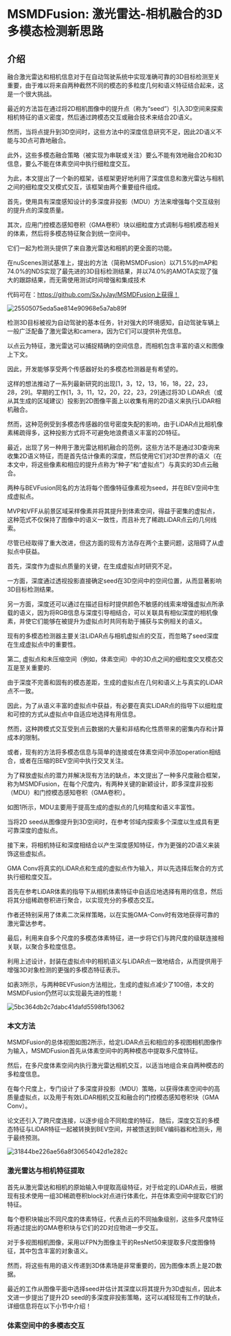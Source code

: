 # MSMDFusion: 激光雷达-相机融合的3D多模态检测新思路
## 介绍
融合激光雷达和相机信息对于在自动驾驶系统中实现准确可靠的3D目标检测至关重要，由于难以将来自两种截然不同的模态的多粒度几何和语义特征结合起来，这是一个很大挑战。

最近的方法旨在通过将2D相机图像中的提升点（称为“seed”）引入3D空间来探索相机特征的语义密度，然后通过跨模态交互或融合技术来结合2D语义。

然而，当将点提升到3D空间时，这些方法中的深度信息研究不足，因此2D语义不能与3D点可靠地融合。

此外，这些多模态融合策略（被实现为串联或关注）要么不能有效地融合2D和3D信息，要么不能在体素空间中执行细粒度交互。

为此，本文提出了一个新的框架，该框架更好地利用了深度信息和激光雷达与相机之间的细粒度交叉模式交互，该框架由两个重要组件组成。

首先，使用具有深度感知设计的多深度非投影（MDU）方法来增强每个交互级别的提升点的深度质量。

其次，应用门控模态感知卷积（GMA卷积）块以细粒度方式调制与相机模态相关的体素，然后将多模态特征聚合到统一空间中。

它们一起为检测头提供了来自激光雷达和相机的更全面的功能。

在nuScenes测试基准上，提出的方法（简称MSMDFusion）以71.5%的mAP和74.0%的NDS实现了最先进的3D目标检测结果，并以74.0%的AMOTA实现了强大的跟踪结果，而无需使用测试时间增强和集成技术

代码可在：https://github.com/SxJyJay/MSMDFusion上获得！

![25505075eda5ae814e90968e5a7ab89f](https://user-images.githubusercontent.com/48575896/227919867-baf04538-de86-4820-8841-f552fefa0862.png)

检测3D目标被视为自动驾驶的基本任务，针对强大的环境感知，自动驾驶车辆上一般广泛配备了激光雷达和camera，因为它们可以提供补充信息。

以点云为特征，激光雷达可以捕捉精确的空间信息，而相机包含丰富的语义和图像上下文。

因此，开发能够享受两个传感器好处的多模态检测器是有希望的。

这样的想法推动了一系列最新研究的出现[1，3，12，13，16，18，22，23，28，29]。早期的工作[1，3，11，12，20，22，23，29]通过将3D LiDAR点（或从其生成的区域建议）投影到2D图像平面上以收集有用的2D语义来执行LiDAR相机融合。

然而，这种范例受到多模态传感器的信号密度失配的影响，由于LiDAR点比相机像素稀疏得多，这种投影方式将不可避免地浪费语义丰富的2D特征。

最近，出现了另一种用于激光雷达相机融合的范例，这些方法不是通过3D查询来收集2D语义特征，而是首先估计像素的深度，然后使用它们对3D世界的语义（在本文中，将这些像素和相应的提升点称为“种子”和“虚拟点”）与真实的3D点云融合。

两种与BEVFusion同名的方法将每个图像特征像素视为seed，并在BEV空间中生成虚拟点。

MVP和VFF从前景区域采样像素并将其提升到体素空间，得益于密集的虚拟点，这种范式不仅保持了图像中的语义一致性，而且补充了稀疏LiDAR点云的几何线索。

尽管已经取得了重大改进，但这方面的现有方法存在两个主要问题，这阻碍了从虚拟点中获益。

首先，深度作为虚拟点质量的关键，在生成虚拟点时研究不足。

一方面，深度通过透视投影直接确定seed在3D空间中的空间位置，从而显著影响3D目标检测结果。

另一方面，深度还可以通过在描述目标时提供颜色不敏感的线索来增强虚拟点所承载的语义，因为将RGB信息与深度引导相结合，可以关联具有相似深度的相机像素，并使它们能够在被提升为虚拟点时共同有助于捕获与实例相关的语义。

现有的多模态检测器主要关注LiDAR点与相机虚拟点的交互，而忽略了seed深度在生成虚拟点中的重要性。

第二, 虚拟点和未压缩空间（例如，体素空间）中的3D点之间的细粒度交叉模态交互是至关重要的.

由于深度不完善和固有的模态差距，生成的虚拟点在几何和语义上与真实的LiDAR点不一致。

因此，为了从语义丰富的虚拟点中获益，有必要在真实LiDAR点的指导下以细粒度和可控的方式从虚拟点中自适应地选择有用信息。

然而，这种跨模式交互受到点云数据的大量和非结构化性质带来的密集内存和计算成本的限制。

或者，现有的方法将多模态信息与简单的连接或在体素空间中添加operation相结合，或者在压缩的BEV空间中执行交叉关注。

为了释放虚拟点的潜力并解决现有方法的缺点，本文提出了一种多尺度融合框架，称为MSMDFusion，在每个尺度内，有两种关键的新颖设计，即多深度非投影（MDU）和门控模态感知卷积（GMA卷积）。

如图1所示，MDU主要用于提高生成的虚拟点的几何精度和语义丰富性。

当将2D seed从图像提升到3D空间时，在参考邻域内探索多个深度以生成具有更可靠深度的虚拟点。

接下来，将相机特征和深度相结合以产生深度感知特征，作为更强的2D语义来装饰这些虚拟点。

GMA Conv将真实的LiDAR点和生成的虚拟点作为输入，并以先选择后聚合的方式执行细粒度交互。

首先在参考LiDAR体素的指导下从相机体素特征中自适应地选择有用的信息，然后将其分组稀疏卷积进行聚合，以实现充分的多模态交互。

作者还特别采用了体素二次采样策略，以在实施GMA-Conv时有效地获得可靠的激光雷达参考。

最后，利用来自多个尺度的多模态体素特征，进一步将它们与跨尺度的级联连接相关联，以聚合多粒度信息。

利用上述设计，封装在虚拟点中的相机语义与LiDAR点一致地结合，从而提供用于增强3D对象检测的更强的多模态特征表示。

如表3所示，与两种BEVFusion方法相比，生成的虚拟点减少了100倍，本文的MSMDFusion仍然可以实现最先进的性能！

![5bc364db2c7dabc41dafd5598fb13062](https://user-images.githubusercontent.com/48575896/227925388-182454eb-f117-42e7-8cf9-abbf8eb5f9a0.png)

### 本文方法
MSMDFusion的总体视图如图2所示，给定LiDAR点云和相应的多视图相机图像作为输入，MSMDFusion首先从体素空间中的两种模态中提取多尺度特征。

然后，在多尺度体素空间内执行激光雷达相机交互，以适当地组合来自两种模态的多粒度信息。

在每个尺度上，专门设计了多深度非投影（MDU）策略，以获得体素空间中的高质量虚拟点，以及用于有效LiDAR相机交互和融合的门控模态感知卷积块（GMA Conv）。

论文还引入了跨尺度连接，以逐步组合不同粒度的特征， 随后，深度交互的多模态特征与LiDAR特征一起被转换到BEV空间，并被馈送到BEV编码器和检测头，用于最终预测。

![31844be226ae56a8f30654042d1e282c](https://user-images.githubusercontent.com/48575896/228201468-4b58f4b2-ad75-4d1b-827f-11f477c5d5a1.png)

### 激光雷达与相机特征提取
首先从激光雷达和相机的原始输入中提取高级特征，对于给定的LiDAR点云，根据现有技术使用一组3D稀疏卷积block对点进行体素化，并在体素空间中提取它们的特征。

每个卷积块输出不同尺度的体素特征，代表点云的不同抽象级别，这些多尺度特征将通过提出的GMA卷积块与它们的2D对应物进一步交互。

对于多视图相机图像，采用以FPN为图像主干的ResNet50来提取多尺度图像特征，其中包含丰富的对象语义。

然而，将这些有用的语义传递到3D体素场是非常重要的，因为图像本质上是2D数据。

最近的工作从图像平面中选择seed并估计其深度以将其提升为3D虚拟点，因此本文进一步提出了提升2D seed的多深度非投影策略，这可以减轻现有工作的缺点，详细信息将在以下小节中介绍！

### 体素空间中的多模态交互
